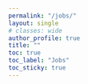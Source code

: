 ```yaml
---
permalink: "/jobs/"
layout: single
# classes: wide
author_profile: true
title: ""
toc: true
toc_label: "Jobs"
toc_sticky: true
---
```


